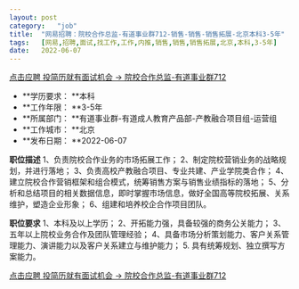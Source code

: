 ```yaml
---
layout:	post
category:	"job"
title:	"网易招聘：院校合作总监-有道事业群712-销售-销售-销售拓展-北京本科3-5年"
tags:	[网易,招聘,面试,找工作,工作,内推,销售,销售,销售拓展,北京,本科,3-5年]
date:	2022-06-07
---
```


[点击应聘 投简历就有面试机会 -> 院校合作总监-有道事业群712](http://mobile.bole.netease.com/bole/boleDetail?id=40691&employeeId=346f03c3cda5f04c&key=all)



- **学历要求： **本科
- **工作年限： **3-5年
- **所属部门： **有道事业群-有道成人教育产品部-产教融合项目组-运营组
- **工作城市： **北京
- **发布日期： **2022-06-07



**职位描述**
1、负责院校合作业务的市场拓展工作；
2、制定院校营销业务的战略规划，并进行落地；
3、负责⾼校产教融合项⽬、专业共建、产业学院类合作；
4、建立院校合作营销框架和组合模式，统筹销售方案与销售业绩指标的落地；
5、分析和总结项⽬的相关数据信息，即时掌握市场信息，做好全国高等院校拓展、关系维护，塑造企业形象； 
6、组建和培养校企合作项目团队。




**职位要求**
1、本科及以上学历；
2、开拓能力强，具备较强的商务公关能力；
3、五年以上院校业务合作及团队管理经验；
4、具备市场分析策划能力、客户关系管理能力、演讲能力以及客户关系建立与维护能力；
5.  具有统筹规划、独立撰写方案能力。



[点击应聘 投简历就有面试机会 -> 院校合作总监-有道事业群712](http://mobile.bole.netease.com/bole/boleDetail?id=40691&employeeId=346f03c3cda5f04c&key=all)